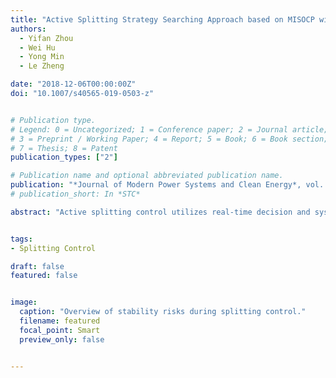 ```yaml
---
title: "Active Splitting Strategy Searching Approach based on MISOCP with Consideration of Power Island Stability"
authors:
  - Yifan Zhou
  - Wei Hu
  - Yong Min
  - Le Zheng

date: "2018-12-06T00:00:00Z"
doi: "10.1007/s40565-019-0503-z"


# Publication type.
# Legend: 0 = Uncategorized; 1 = Conference paper; 2 = Journal article;
# 3 = Preprint / Working Paper; 4 = Report; 5 = Book; 6 = Book section;
# 7 = Thesis; 8 = Patent
publication_types: ["2"]

# Publication name and optional abbreviated publication name.
publication: "*Journal of Modern Power Systems and Clean Energy*, vol. 7, no. 3, pp. 475-490 "
# publication_short: In *STC*

abstract: "Active splitting control utilizes real-time decision and system-level splitting to prevent cascading blackouts and to maintain power supply under severe disturbances. Splitting strategy searching (SSS) is one of the most crucial issues in active splitting control for deciding “where to split”. SSS determines the splitting surface in real time to properly divide the asynchronous generators into isolated islands with an optimal control effect. In this paper, an SSS approach that focuses on island stability is presented. The proposed SSS approach is designed to ensure a rational stability margin and regulation ability on each island during and after the transient process of system splitting. This method includes the active/reactive power flow feasibility constraints and voltage/angle stability constraints in the steady state, as well as the frequency response capability constraints in the transient process. By considering the island stability constraints in the SSS, the proposed approach can avoid the splitting strategies with poor stability performance. Therefore, the major advantage of the proposed approach is ensuring better island static and transient stability during and after the splitting control. In addition, the entire model is formulated as a mixed-integer second-order cone programming (MISOCP) model. Thus, it can be rapidly solved by using commercial optimization solvers. Numerical simulation of a realistic provincial power system in central China demonstrates the validity of the proposed approach and the necessity of considering the island stability issues."


tags:
- Splitting Control

draft: false
featured: false


image:
  caption: "Overview of stability risks during splitting control."
  filename: featured
  focal_point: Smart
  preview_only: false


---
```




